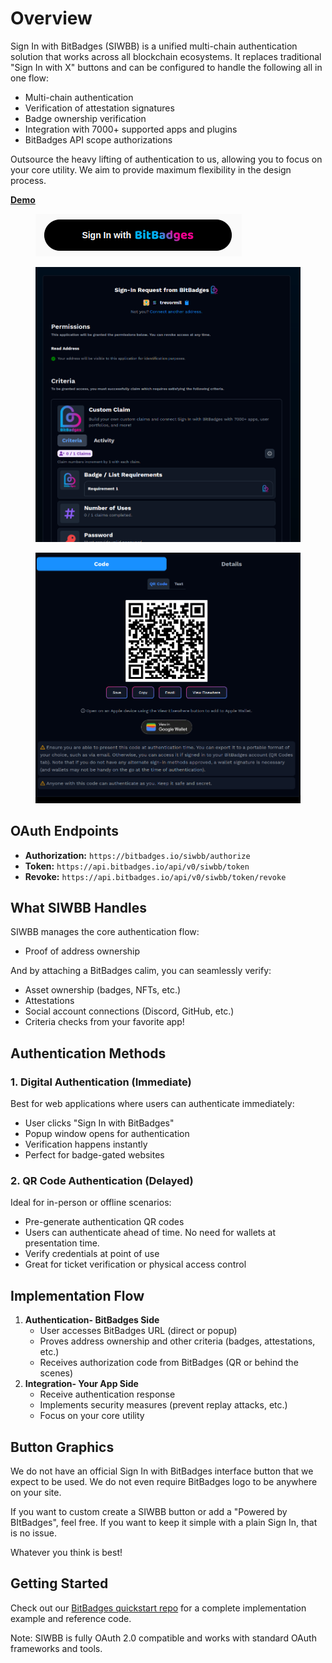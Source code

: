 # Overview

Sign In with BitBadges (SIWBB) is a unified multi-chain authentication solution that works across all blockchain ecosystems. It replaces traditional "Sign In with X" buttons and can be configured to handle the following all in one flow:

* Multi-chain authentication
* Verification of attestation signatures
* Badge ownership verification
* Integration with 7000+ supported apps and plugins
* BitBadges API scope authorizations

Outsource the heavy lifting of authentication to us, allowing you to focus on your core utility. We aim to provide maximum flexibility in the design process.

[**Demo**](https://bitbadges.io/siwbb/authorize?expectAttestations=true\&client_id=example-client-id\&redirect_uri=https://example.com&)

<figure><img src="../../.gitbook/assets/image (77).png" alt=""><figcaption></figcaption></figure>

<figure><img src="../../.gitbook/assets/image (2) (1) (1) (1) (1) (1) (1) (1) (1) (1) (1) (1) (1) (1) (1) (1).png" alt=""><figcaption></figcaption></figure>

<figure><img src="../../.gitbook/assets/image (180).png" alt=""><figcaption></figcaption></figure>

## OAuth Endpoints

* **Authorization:** `https://bitbadges.io/siwbb/authorize`
* **Token:** `https://api.bitbadges.io/api/v0/siwbb/token`
* **Revoke:** `https://api.bitbadges.io/api/v0/siwbb/token/revoke`

## What SIWBB Handles

SIWBB manages the core authentication flow:

* Proof of address ownership

And by attaching a BitBadges calim, you can seamlessly verify:

* Asset ownership (badges, NFTs, etc.)
* Attestations
* Social account connections (Discord, GitHub, etc.)
* Criteria checks from your favorite app!

## Authentication Methods

### 1. Digital Authentication (Immediate)

Best for web applications where users can authenticate immediately:

* User clicks "Sign In with BitBadges"
* Popup window opens for authentication
* Verification happens instantly
* Perfect for badge-gated websites

### 2. QR Code Authentication (Delayed)

Ideal for in-person or offline scenarios:

* Pre-generate authentication QR codes
* Users can authenticate ahead of time. No need for wallets at presentation time.
* Verify credentials at point of use
* Great for ticket verification or physical access control

## Implementation Flow

1. **Authentication- BitBadges Side**
   * User accesses BitBadges URL (direct or popup)
   * Proves address ownership and other criteria (badges, attestations, etc.)
   * Receives authorization code from BitBadges (QR or behind the scenes)
2. **Integration- Your App Side**
   * Receive authentication response
   * Implements security measures (prevent replay attacks, etc.)
   * Focus on your core utility

## Button Graphics

We do not have an official Sign In with BitBadges interface button that we expect to be used. We do not even require BitBadges logo to be anywhere on your site.

If you want to custom create a SIWBB button or add a "Powered by BItBadges", feel free. If you want to keep it simple with a plain Sign In, that is no issue.

Whatever you think is best!

## Getting Started

Check out our [BitBadges quickstart repo](https://github.com/BitBadges/bitbadges-quickstart) for a complete implementation example and reference code.

Note: SIWBB is fully OAuth 2.0 compatible and works with standard OAuth frameworks and tools.
